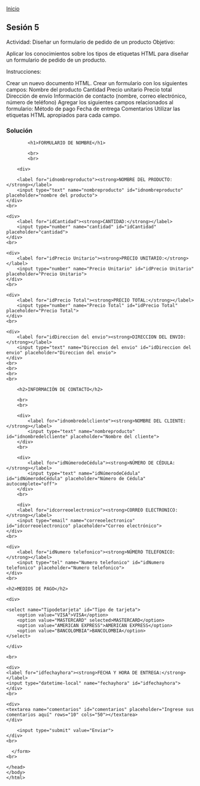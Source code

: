 <!-- No borrar o modificar -->
[Inicio](./index.md)

## Sesión 5 


Actividad: Diseñar un formulario de pedido de un producto
Objetivo:

Aplicar los conocimientos sobre los tipos de etiquetas HTML para diseñar un formulario de pedido de un producto.

Instrucciones:

Crear un nuevo documento HTML.
Crear un formulario con los siguientes campos:
Nombre del producto
Cantidad
Precio unitario
Precio total
Dirección de envío
Información de contacto (nombre, correo electrónico, número de teléfono)
Agregar los siguientes campos relacionados al formulario:
Método de pago
Fecha de entrega
Comentarios
Utilizar las etiquetas HTML apropiados para cada campo.



### Solución

<!DOCTYPE html>

<body>
    <head>
    <form action="example.php">

         
            <h1>FORMULARIO DE NOMBRE</h1>

            <br>
            <br>
        
        <div>
            
        <label for="idnombreproducto"><strong>NOMBRE DEL PRODUCTO:</strong></label>
        <input type="text" name="nombreproducto" id="idnombreproducto" placeholder="nombre del producto">
    </div>
    <br>

    <div>
        <label for="idCantidad"><strong>CANTIDAD:</strong></label>
        <input type="number" name="cantidad" id="idCantidad" placeholder="cantidad">
    </div>
    <br>
    
    <div>
        <label for="idPrecio Unitario"><strong>PRECIO UNITARIO:</strong></label>
        <input type="number" name="Precio Unitario" id="idPrecio Unitario" placeholder="Precio Unitario">
    </div>   
    <br>
    
    <div>
        <label for="idPrecio Total"><strong>PRECIO TOTAL:</strong></label>
        <input type="number" name="Precio Total" id="idPrecio Total" placeholder="Precio Total">
    </div>   
    <br>
    
    <div>
        <label for="idDireccion del envio"><strong>DIRECCION DEL ENVIO:</strong></label>
        <input type="text" name="Direccion del envio" id="idDireccion del envio" placeholder="Direccion del envio">
    </div>   
    <br>
    <br>
    <br>
    <br>
 
        <h2>INFORMACIÓN DE CONTACTO</h2>

        <br>
        <br>

        <div>
            <label for="idnombredelcliente"><strong>NOMBRE DEL CLIENTE:</strong></label>
            <input type="text" name="nombreproducto" id="idnombredelcliente" placeholder="Nombre del cliente">
        </div>
        <br>

        <div>
            <label for="idNúmerodeCédula"><strong>NÚMERO DE CÉDULA:</strong></label>
            <input type="text" name="idNúmerodeCédula" id="idNúmerodeCédula" placeholder="Número de Cédula" autocomplete="off">
        </div>
        <br>

        <div>
        <label for="idcorreoelectronico"><strong>CORREO ELECTRONICO:</strong></label>
        <input type="email" name="correoelectronico" id="idcorreoelectronico" placeholder="Correo electrónico">
    </div>
    <br>

    <div>
        <label for="idNumero telefonico"><strong>NÚMERO TELEFONICO:</strong></label>
        <input type="tel" name="Numero telefonico" id="idNumero telefonico" placeholder="Numero telefonico">
    </div>   
    <br>

    <h2>MEDIOS DE PAGO</h2>

    <div>

    <select name="Tipodetarjeta" id="Tipo de tarjeta">
        <option value="VISA">VISA</option>
        <option value="MASTERCARD" selected>MASTERCARD</option>
        <option value="AMERICAN EXPRESS">AMERICAN EXPRESS</option>
        <option value="BANCOLOMBIA">BANCOLOMBIA</option>
    </select>

    </div>

    <br>
       
    <div>
    <label for="idfechayhora"><strong>FECHA Y HORA DE ENTREGA:</strong></label>
    <input type="datetime-local" name="fechayhora" id="idfechayhora">
    </div>   
    <br>
        
    <div>
    <textarea name="comentarios" id="comentarios" placeholder="Ingrese sus comentarios aquí" rows="10" cols="50"></textarea>
    </div>
        
        <input type="submit" value="Enviar">
    </div>   
    <br>

      </form>
    <br>

    </head>
    </body>
    </html>
       


